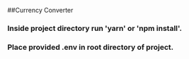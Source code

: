 ##Currency Converter

### Inside project directory run 'yarn' or 'npm install'.
### Place provided .env in root directory of project.
